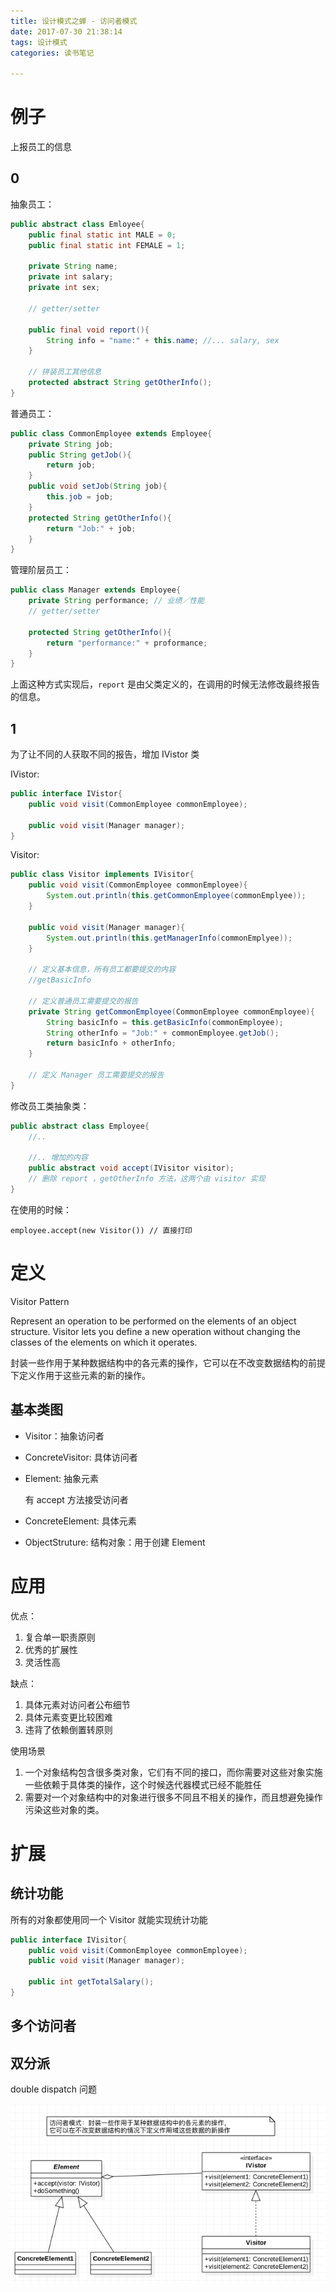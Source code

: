 ```yaml
---
title: 设计模式之蝉 - 访问者模式
date: 2017-07-30 21:38:14
tags: 设计模式
categories: 读书笔记

---
```




# 例子

上报员工的信息

## 0

抽象员工：

```java
public abstract class Emloyee{
    public final static int MALE = 0;
    public final static int FEMALE = 1;

    private String name;
    private int salary;
    private int sex;

    // getter/setter

    public final void report(){
        String info = "name:" + this.name; //... salary, sex
    }

    // 拼装员工其他信息
    protected abstract String getOtherInfo();
}
```


<!--more-->

普通员工：

```java
public class CommonEmployee extends Employee{
    private String job;
    public String getJob(){
        return job;
    }
    public void setJob(String job){
        this.job = job;
    }
    protected String getOtherInfo(){
        return "Job:" + job;
    }
}
```

管理阶层员工：

```java
public class Manager extends Employee{
    private String performance; // 业绩／性能
    // getter/setter

    protected String getOtherInfo(){
        return "performance:" + proformance;
    }
}
```


上面这种方式实现后，`report` 是由父类定义的，在调用的时候无法修改最终报告的信息。

## 1

为了让不同的人获取不同的报告，增加 IVistor 类

IVistor:

```java
public interface IVistor{
    public void visit(CommonEmployee commonEmployee);

    public void visit(Manager manager);
}
```

Visitor:

```java
public class Visitor implements IVisitor{
    public void visit(CommonEmployee commonEmployee){
        System.out.println(this.getCommonEmployee(commonEmplyee));
    }

    public void visit(Manager manager){
        System.out.println(this.getManagerInfo(commonEmplyee));
    }

    // 定义基本信息，所有员工都要提交的内容
    //getBasicInfo

    // 定义普通员工需要提交的报告
    private String getCommonEmployee(CommonEmployee commonEmployee){
        String basicInfo = this.getBasicInfo(commonEmployee);
        String otherInfo = "Job:" + commonEmployee.getJob();
        return basicInfo + otherInfo;
    }

    // 定义 Manager 员工需要提交的报告
}
```

修改员工类抽象类：

```java
public abstract class Employee{
    //..

    //.. 增加的内容
    public abstract void accept(IVisitor visitor);
    // 删除 report ，getOtherInfo 方法，这两个由 visitor 实现
}
```

在使用的时候：

```
employee.accept(new Visitor()) // 直接打印
```

# 定义

Visitor Pattern

Represent an operation to be performed on the elements of an object structure. Visitor lets you define a new operation without changing the classes of the elements on which it operates.

封装一些作用于某种数据结构中的各元素的操作，它可以在不改变数据结构的前提下定义作用于这些元素的新的操作。


## 基本类图

- Visitor：抽象访问者
- ConcreteVisitor: 具体访问者
- Element: 抽象元素

    有 accept 方法接受访问者

- ConcreteElement: 具体元素
- ObjectStruture: 结构对象：用于创建 Element

# 应用

优点：

1. 复合单一职责原则
2. 优秀的扩展性
3. 灵活性高

缺点：

1. 具体元素对访问者公布细节
2. 具体元素变更比较困难
3. 违背了依赖倒置转原则

使用场景

1. 一个对象结构包含很多类对象，它们有不同的接口，而你需要对这些对象实施一些依赖于具体类的操作，这个时候迭代器模式已经不能胜任
2. 需要对一个对象结构中的对象进行很多不同且不相关的操作，而且想避免操作污染这些对象的类。


# 扩展

## 统计功能

所有的对象都使用同一个 Visitor 就能实现统计功能

```java
public interface IVisitor{
    public void visit(CommonEmployee commonEmployee);
    public void visit(Manager manager);

    public int getTotalSalary();
}
```

## 多个访问者

## 双分派

double dispatch 问题


![visitor](https://raw.githubusercontent.com/fangmd/markdownphoto/master/src/design-uml/design_uml_visitor.png)